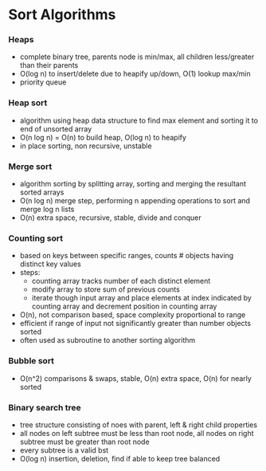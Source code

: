 # Sort Algorithms 

### Heaps
- complete binary tree, parents node is min/max, all children less/greater than their parents
- O(log n) to insert/delete due to heapify up/down, O(1) lookup max/min
- priority queue

### Heap sort
- algorithm using heap data structure to find max element and sorting it to end of unsorted array
- O(n log n) = O(n) to build heap, O(log n) to heapify 
- in place sorting, non recursive, unstable

### Merge sort
- algorithm sorting by splitting array, sorting and merging the resultant sorted arrays
- O(n log n) merge step, performing n appending operations to sort and merge log n lists
- O(n) extra space, recursive, stable, divide and conquer

### Counting sort
- based on keys between specific ranges, counts # objects having distinct key values
- steps:
  - counting array tracks number of each distinct element
  - modify array to store sum of previous counts
  - iterate though input array and place elements at index indicated by counting array and decrement position in counting array
- O(n), not comparison based, space complexity proportional to range
- efficient if range of input not significantly greater than number objects sorted
- often used as subroutine to another sorting algorithm

### Bubble sort
- O(n^2) comparisons & swaps, stable, O(n) extra space, O(n) for nearly sorted



### Binary search tree
- tree structure consisting of noes with parent, left & right child properties
- all nodes on left subtree must be less than root node, all nodes on right subtree must be greater than root node
- every subtree is a valid bst
- O(log n) insertion, deletion, find if able to keep tree balanced
